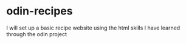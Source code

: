 # odin-recipes
I will set up a basic recipe website using the html skills I have learned through the odin project
